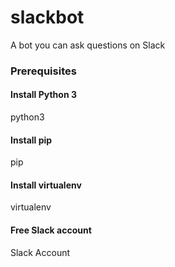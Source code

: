 # slackbot
A bot you can ask questions on Slack


### Prerequisites

#### Install Python 3
python3

#### Install pip
pip

#### Install virtualenv
virtualenv

#### Free Slack account
Slack Account
